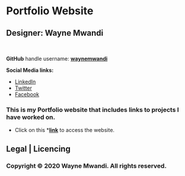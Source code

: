 # Portfolio Website 


## Designer: **Wayne Mwandi**
<br>

**GitHub** handle username: **[waynemwandi](https://github.com/waynemwandi)**

**Social Media links:** <br>
* [LinkedIn](https://www.linkedin.com/in/wayne-mwandi/) <br>
* [Twitter](https://twitter.com/mwandi_wayne/) <br> 
* [Facebook](https://www.facebook.com/wayne.mwandi/) <br>

### This is my Portfolio website that includes links to projects I have worked on. <br>

* Click on this ***[link](https://waynemwandi.github.io/PPortfolio)** to access the website.

## Legal | Licencing
### **Copyright © 2020  Wayne Mwandi. All rights reserved.**
